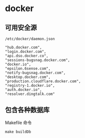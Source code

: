 # docker

## 可用安全源

`/etc/docker/daemon.json `

```"dockerhub.com",
"hub.docker.com",
"login.docker.com",
"api.dso.docker.co",
"sessions-bugsnag.docker.com",
"docker.io",
"epsilon.6sense.com",
"notify-bugsnag.docker.com",
"desktop.docker.com",
"production.cloudflare.docker.com",
"registry-1.docker.io",
"auth.docker.io",
"resolver.dingtalk.com"
```

## 包含各种数据库

Makefile 命令

```
make buildDb
```

